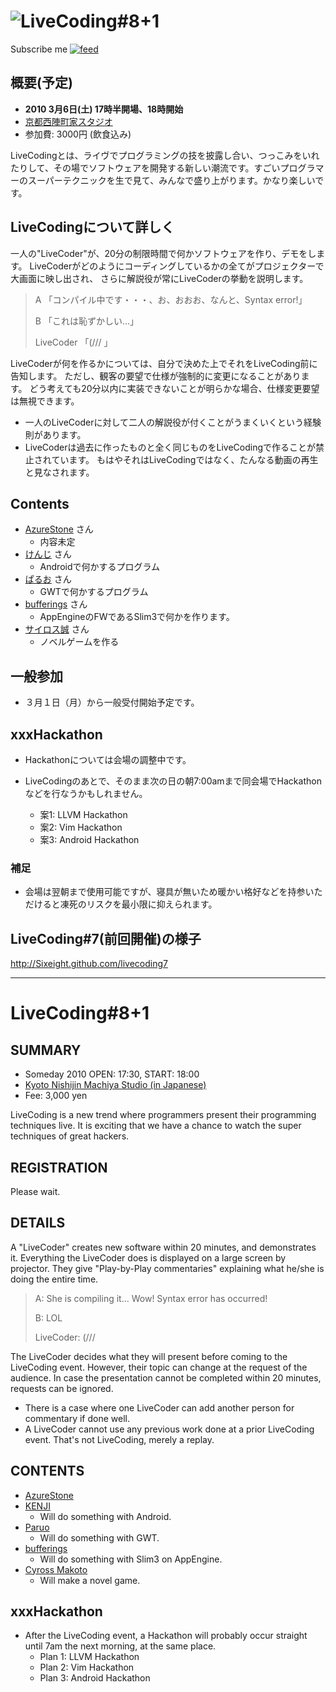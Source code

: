 # <img src="http://farm5.static.flickr.com/4056/4285051339_060632f81e_o_d.png" title="LiveCoding#8+1" />

<div id="path">
Subscribe me <a href="feed.rss"><img alt="feed" src="http://assets1.github.com/images/icons/feed.png?e06bdeb610e33dc41002eaa80ce09d26ae153090" title="Subscribe to the commits for Sixeight/livecoding8 at master" /></a>
</div>

## 概要(予定)
* **2010 3月6日(土) 17時半開場、18時開始**
* [京都西陣町家スタジオ](http://nishi-jin.net/)
* 参加費: 3000円 (飲食込み)

LiveCodingとは、ライヴでプログラミングの技を披露し合い、つっこみをいれたりして、その場でソフトウェアを開発する新しい潮流です。すごいプログラマーのスーパーテクニックを生で見て、みんなで盛り上がります。かなり楽しいです。

## LiveCodingについて詳しく
一人の"LiveCoder"が、20分の制限時間で何かソフトウェアを作り、デモをします。
LiveCoderがどのようにコーディングしているかの全てがプロジェクターで大画面に映し出され、
さらに解説役が常にLiveCoderの挙動を説明します。

> A 「コンパイル中です・・・、お、おおお、なんと、Syntax error!」
>
> B 「これは恥ずかしい…」
>
> LiveCoder 「(/// 」

LiveCoderが何を作るかについては、自分で決めた上でそれをLiveCoding前に告知します。
ただし、観客の要望で仕様が強制的に変更になることがあります。
どう考えても20分以内に実装できないことが明らかな場合、仕様変更要望は無視できます。

* 一人のLiveCoderに対して二人の解説役が付くことがうまくいくという経験則があります。
* LiveCoderは過去に作ったものと全く同じものをLiveCodingで作ることが禁止されています。
  もはやそれはLiveCodingではなく、たんなる動画の再生と見なされます。

## Contents

* [AzureStone](http://www.azurestone.org/) さん
  * 内容未定
* [けんじ](http://rainbowdevil.jp/) さん
  * Androidで何かするプログラム
* [ぱるお](http://twitter.com/paruonet) さん
  * GWTで何かするプログラム
* [bufferings](http://d.hatena.ne.jp/bufferings/) さん
  * AppEngineのFWであるSlim3で何かを作ります。
* [サイロス誠](http://d.hatena.ne.jp/cyross/) さん
  * ノベルゲームを作る

## 一般参加

* ３月１日（月）から一般受付開始予定です。

## xxxHackathon
* Hackathonについては会場の調整中です。

* LiveCodingのあとで、そのまま次の日の朝7:00amまで同会場でHackathonなどを行なうかもしれません。
    * 案1: LLVM Hackathon
    * 案2: Vim Hackathon
    * 案3: Android Hackathon

### 補足
* 会場は翌朝まで使用可能ですが、寝具が無いため暖かい格好などを持参いただけると凍死のリスクを最小限に抑えられます。

## LiveCoding#7(前回開催)の様子

<http://Sixeight.github.com/livecoding7>

----

# LiveCoding#8+1

## SUMMARY
* Someday 2010 OPEN: 17:30, START: 18:00
* [Kyoto Nishijin Machiya Studio (in Japanese)](http://nishi-jin.net/)
* Fee: 3,000 yen

LiveCoding is a new trend where programmers present their programming techniques live.
It is exciting that we have a chance to watch the super techniques of great hackers.

## REGISTRATION

<!--
Now available.
We accept the first 30 people!
-->

Please wait.

## DETAILS
A "LiveCoder" creates new software within 20 minutes, and demonstrates it.
Everything the LiveCoder does is displayed on a large screen by projector.
They give "Play-by-Play commentaries" explaining what he/she is doing the entire time.

> A: She is compiling it... Wow! Syntax error has occurred!
>
> B: LOL
>
> LiveCoder: (///

The LiveCoder decides what they will present before coming to the LiveCoding event.
However, their topic can change at the request of the audience.
In case the presentation cannot be completed within 20 minutes, requests can be ignored.

* There is a case where one LiveCoder can add another person for commentary if done well.
* A LiveCoder cannot use any previous work done at a prior LiveCoding event.  That's not LiveCoding, merely a replay.

## CONTENTS

* [AzureStone](http://www.azurestone.org/)
* [KENJI](http://rainbowdevil.jp/)
  * Will do something with Android.
* [Paruo](http://twitter.com/paruonet)
  * Will do something with GWT.
* [bufferings](http://d.hatena.ne.jp/bufferings/)
  * Will do something with Slim3 on AppEngine.
* [Cyross Makoto](http://d.hatena.ne.jp/cyross/)
  * Will make a novel game.

## xxxHackathon

* After the LiveCoding event, a Hackathon will probably occur straight until 7am the next morning, at the same place.
     * Plan 1: LLVM Hackathon
     * Plan 2: Vim Hackathon
     * Plan 3: Android Hackathon

